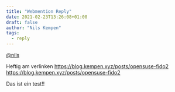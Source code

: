 ```yaml
---
title: "Webmention Reply"
date: 2021-02-23T13:26:08+01:00
draft: false
author: "Nils Kempen"
tags:
  - reply
---
```


<a class="u-in-reply-to" href="https://blog.kempen.xyz/posts/opensuse-fido2/">@nils</a>

Heftig am verlinken
https://blog.kempen.xyz/posts/opensuse-fido2
https://blog.kempen.xyz/posts/opensuse-fido2

Das ist ein test!!
